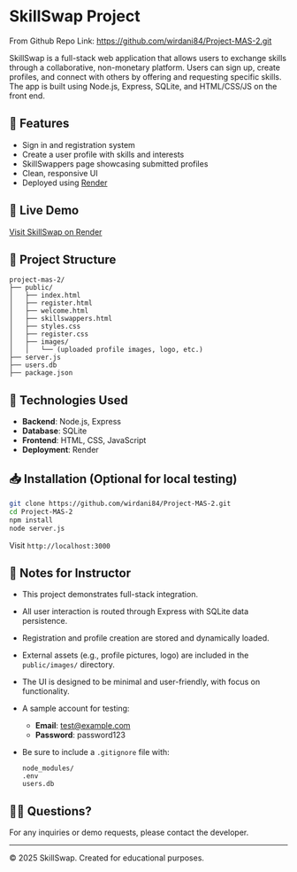 # SkillSwap Project 

From Github Repo Link: https://github.com/wirdani84/Project-MAS-2.git

SkillSwap is a full-stack web application that allows users to exchange skills through a collaborative, non-monetary platform. Users can sign up, create profiles, and connect with others by offering and requesting specific skills. The app is built using Node.js, Express, SQLite, and HTML/CSS/JS on the front end.

## 🔧 Features

* Sign in and registration system
* Create a user profile with skills and interests
* SkillSwappers page showcasing submitted profiles
* Clean, responsive UI
* Deployed using [Render](https://render.com)

## 🚀 Live Demo

[Visit SkillSwap on Render](https://project-mas-2.onrender.com)

## 📂 Project Structure

```
project-mas-2/
├── public/
│   ├── index.html
│   ├── register.html
│   ├── welcome.html
│   ├── skillswappers.html
│   ├── styles.css
│   ├── register.css
│   ├── images/
│   │   └── (uploaded profile images, logo, etc.)
├── server.js
├── users.db
├── package.json
```

## 🧠 Technologies Used

* **Backend**: Node.js, Express
* **Database**: SQLite
* **Frontend**: HTML, CSS, JavaScript
* **Deployment**: Render

## 📥 Installation (Optional for local testing)

```bash
git clone https://github.com/wirdani84/Project-MAS-2.git
cd Project-MAS-2
npm install
node server.js
```

Visit `http://localhost:3000`

## 🔐 Notes for Instructor

* This project demonstrates full-stack integration.
* All user interaction is routed through Express with SQLite data persistence.
* Registration and profile creation are stored and dynamically loaded.
* External assets (e.g., profile pictures, logo) are included in the `public/images/` directory.
* The UI is designed to be minimal and user-friendly, with focus on functionality.
* A sample account for testing:

  * **Email**: [test@example.com](mailto:test@example.com)
  * **Password**: password123
* Be sure to include a `.gitignore` file with:

  ```
  node_modules/
  .env
  users.db
  ```

## 🙋‍♀️ Questions?

For any inquiries or demo requests, please contact the developer.

---

© 2025 SkillSwap. Created for educational purposes.
